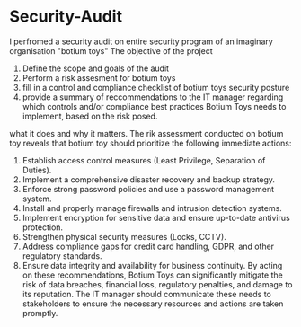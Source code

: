 # Security-Audit
I perfromed a security audit on entire security program of an imaginary organisation "botium toys"
The objective of the project
1. Define the scope and goals of the audit
2. Perform a risk assesment for botium toys
3. fill in a control and compliance checklist of botium toys security posture
4. provide a summary of reccommendations to the IT manager regarding which controls and/or compliance best practices Botium Toys needs to implement, based on the risk posed.

what it does and why it matters.
The rik assessment conducted on botium toy reveals that botium toy should prioritize the following immediate actions:
1.	Establish access control measures (Least Privilege, Separation of Duties).
2.	Implement a comprehensive disaster recovery and backup strategy.
3.	Enforce strong password policies and use a password management system.
4.	Install and properly manage firewalls and intrusion detection systems.
5.	Implement encryption for sensitive data and ensure up-to-date antivirus protection.
6.	Strengthen physical security measures (Locks, CCTV).
7.	Address compliance gaps for credit card handling, GDPR, and other regulatory standards.
8.	Ensure data integrity and availability for business continuity.
By acting on these recommendations, Botium Toys can significantly mitigate the risk of data breaches, financial loss, regulatory penalties, and damage to its reputation. The IT manager should communicate these needs to stakeholders to ensure the necessary resources and actions are taken promptly.

